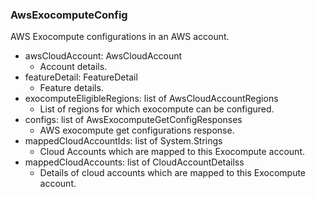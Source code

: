 ### AwsExocomputeConfig
AWS Exocompute configurations in an AWS account.

- awsCloudAccount: AwsCloudAccount
  - Account details.
- featureDetail: FeatureDetail
  - Feature details.
- exocomputeEligibleRegions: list of AwsCloudAccountRegions
  - List of regions for which exocompute can be configured.
- configs: list of AwsExocomputeGetConfigResponses
  - AWS exocompute get configurations response.
- mappedCloudAccountIds: list of System.Strings
  - Cloud Accounts which are mapped to this Exocompute account.
- mappedCloudAccounts: list of CloudAccountDetailss
  - Details of cloud accounts which are mapped to this Exocompute account.
